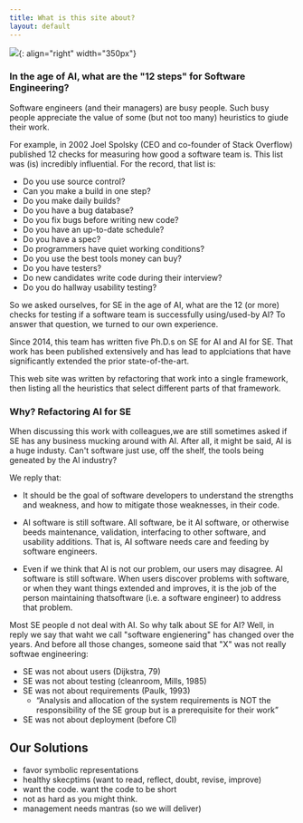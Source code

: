 ```yaml
---
title: What is this site about?
layout: default
---
```


![](http://gobeyondseo.com/wp-content/uploads/2011/11/AboutUs.jpg){: align="right" width="350px"}



### In the age of AI, what are the "12 steps" for Software Engineering?

Software engineers (and their managers)
are busy people. Such busy people appreciate the value of some
(but not too many)
heuristics to giude their work.

For example,
in 2002 Joel Spolsky (CEO and co-founder of Stack Overflow)
published 12 checks for
 measuring how good a software team is. 
This list was (is) incredibly  influential.
For the record, that list is:


-    Do you use source control?
-    Can you make a build in one step?
-    Do you make daily builds?
-    Do you have a bug database?
-    Do you fix bugs before writing new code?
-    Do you have an up-to-date schedule?
-    Do you have a spec?
-    Do programmers have quiet working conditions?
-    Do you use the best tools money can buy?
-    Do you have testers?
-    Do new candidates write code during their interview?
-   Do you do hallway usability testing?


So we asked ourselves,
for  SE in the age of AI, what are the 12 (or more) checks for testing if a
software team is successfully using/used-by  AI?
To answer that question, we turned to our own experience.

Since 2014, this team has written five Ph.D.s on SE for AI and AI for SE.
That work has been published extensively and has lead to
applciations that have significantly extended the prior state-of-the-art.

This web site was written by refactoring that work into a single framework,
then listing all the heuristics that select different parts of that framework.


### Why? Refactoring AI for SE


When discussing this work with colleagues,we are still sometimes asked if 
SE has any business mucking around with AI.
After all, it might be said, AI is a huge industy.
Can't software just use, off the shelf, the tools being geneated by the AI industry?

We reply that:

- It should be the goal of software developers to understand the strengths and weakness, and how to
mitigate those weaknesses, in their code.
- AI software is still software. All software, be it AI software, or otherwise
beeds maintenance, validation, interfacing to other software, and usability additions.
That is, AI software needs care and feeding by software engineers.

- Even if we think that AI is not our problem, our users may disagree. AI software is still software.
When users discover problems with software, 
or when they want things extended and improves,
it is the job of the person maintaining thatsoftware (i.e. a software engineer) to address that problem.

Most SE people d not deal with AI. So why talk about SE for AI? Well, in reply we say that waht we call
"software engienering" has changed over the years. And before all those changes, someone
said that "X" was not really softwae engineering:

- SE was not about  users (Dijkstra, 79)
- SE was not about testing (cleanroom, Mills, 1985)
- SE was not about requirements (Paulk, 1993)
    - “Analysis and allocation of the system requirements is NOT the responsibility of the SE group but is a prerequisite for their work”
- SE was not about deployment (before CI)


## Our Solutions


- favor symbolic representations
- healthy skecptims (want to read, reflect, doubt, revise, improve)
- want the code. want the code to be short
- not as hard as you might think.
- management needs mantras (so we will deliver)




